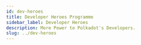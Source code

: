 ```yaml
---
id: dev-heroes
title: Developer Heroes Programme
sidebar_label: Developer Heroes
description: More Power to Polkadot's Developers.
slug: ../dev-heroes
---
```

